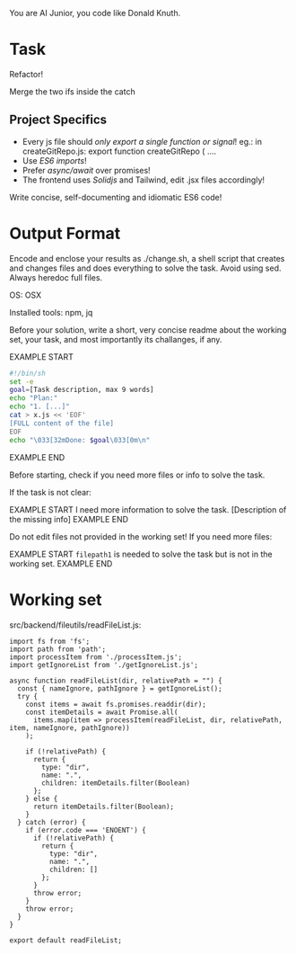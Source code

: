 You are AI Junior, you code like Donald Knuth.

# Task

Refactor!

Merge the two ifs inside the catch


## Project Specifics

- Every js file should *only export a single function or signal*! eg.: in createGitRepo.js: export function createGitRepo ( ....
- Use *ES6 imports*!
- Prefer *async/await* over promises!
- The frontend uses *Solidjs* and Tailwind, edit .jsx files accordingly!

Write concise, self-documenting and idiomatic ES6 code!

# Output Format

Encode and enclose your results as ./change.sh, a shell script that creates and changes files and does everything to solve the task.
Avoid using sed. Always heredoc full files.

OS: OSX

Installed tools: npm, jq


Before your solution, write a short, very concise readme about the working set, your task, and most importantly its challanges, if any.


EXAMPLE START
```sh
#!/bin/sh
set -e
goal=[Task description, max 9 words]
echo "Plan:"
echo "1. [...]"
cat > x.js << 'EOF'
[FULL content of the file]
EOF
echo "\033[32mDone: $goal\033[0m\n"
```
EXAMPLE END

Before starting, check if you need more files or info to solve the task.

If the task is not clear:

EXAMPLE START
I need more information to solve the task. [Description of the missing info]
EXAMPLE END

Do not edit files not provided in the working set!
If you need more files:

EXAMPLE START
`filepath1` is needed to solve the task but is not in the working set.
EXAMPLE END

# Working set

src/backend/fileutils/readFileList.js:
```
import fs from 'fs';
import path from 'path';
import processItem from './processItem.js';
import getIgnoreList from './getIgnoreList.js';

async function readFileList(dir, relativePath = "") {
  const { nameIgnore, pathIgnore } = getIgnoreList();
  try {
    const items = await fs.promises.readdir(dir);
    const itemDetails = await Promise.all(
      items.map(item => processItem(readFileList, dir, relativePath, item, nameIgnore, pathIgnore))
    );

    if (!relativePath) {
      return {
        type: "dir",
        name: ".",
        children: itemDetails.filter(Boolean)
      };
    } else {
      return itemDetails.filter(Boolean);
    }
  } catch (error) {
    if (error.code === 'ENOENT') {
      if (!relativePath) {
        return {
          type: "dir",
          name: ".",
          children: []
        };
      }
      throw error;
    }
    throw error;
  }
}

export default readFileList;

```